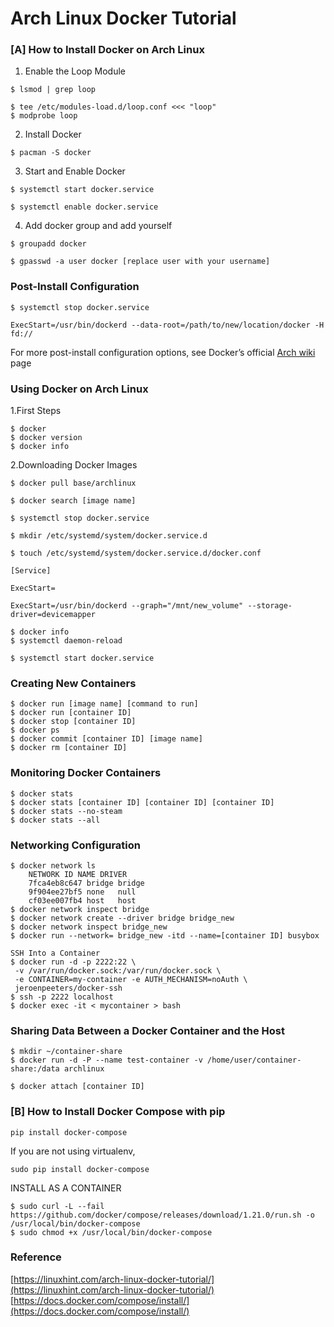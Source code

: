 # Arch Linux Docker Tutorial

### [A] How to Install Docker on Arch Linux

1. Enable the Loop Module

```
$ lsmod | grep loop
```

```
$ tee /etc/modules-load.d/loop.conf <<< "loop"
$ modprobe loop
```

2. Install Docker

```
$ pacman -S docker
```

3. Start and Enable Docker

```
$ systemctl start docker.service

$ systemctl enable docker.service
```

4. Add docker group and add yourself

```
$ groupadd docker
 
$ gpasswd -a user docker [replace user with your username]
```
### Post-Install Configuration
```
$ systemctl stop docker.service
```
```
ExecStart=/usr/bin/dockerd --data-root=/path/to/new/location/docker -H fd://
```
For more post-install configuration options, see Docker’s official [Arch wiki](https://wiki.archlinux.org/index.php/Docker) page

### Using Docker on Arch Linux

1.First Steps
```
$ docker
$ docker version
$ docker info
```
 

2.Downloading Docker Images

```
$ docker pull base/archlinux

$ docker search [image name]

$ systemctl stop docker.service

$ mkdir /etc/systemd/system/docker.service.d
 
$ touch /etc/systemd/system/docker.service.d/docker.conf
```

```
[Service]
 
ExecStart=
 
ExecStart=/usr/bin/dockerd --graph="/mnt/new_volume" --storage-driver=devicemapper
```
```
$ docker info
$ systemctl daemon-reload
 
$ systemctl start docker.service
```

### Creating New Containers
```
$ docker run [image name] [command to run]
$ docker run [container ID]
$ docker stop [container ID]
$ docker ps
$ docker commit [container ID] [image name]
$ docker rm [container ID]
```

### Monitoring Docker Containers
```
$ docker stats
$ docker stats [container ID] [container ID] [container ID]
$ docker stats --no-steam
$ docker stats --all
```


### Networking Configuration
```
$ docker network ls
    NETWORK ID NAME DRIVER
    7fca4eb8c647 bridge bridge
    9f904ee27bf5 none   null
    cf03ee007fb4 host   host
$ docker network inspect bridge
$ docker network create --driver bridge bridge_new
$ docker network inspect bridge_new
$ docker run --network= bridge_new -itd --name=[container ID] busybox
```

```
SSH Into a Container
$ docker run -d -p 2222:22 \
 -v /var/run/docker.sock:/var/run/docker.sock \
 -e CONTAINER=my-container -e AUTH_MECHANISM=noAuth \
 jeroenpeeters/docker-ssh
$ ssh -p 2222 localhost
$ docker exec -it < mycontainer > bash
```

### Sharing Data Between a Docker Container and the Host
```
$ mkdir ~/container-share
$ docker run -d -P --name test-container -v /home/user/container-share:/data archlinux

$ docker attach [container ID]
```
### [B] How to Install Docker Compose with pip
```
pip install docker-compose
```

If you are not using virtualenv,
```
sudo pip install docker-compose
```
INSTALL AS A CONTAINER
```
$ sudo curl -L --fail https://github.com/docker/compose/releases/download/1.21.0/run.sh -o /usr/local/bin/docker-compose
$ sudo chmod +x /usr/local/bin/docker-compose
```
### Reference

[https://linuxhint.com/arch-linux-docker-tutorial/](https://linuxhint.com/arch-linux-docker-tutorial/)
[https://docs.docker.com/compose/install/](https://docs.docker.com/compose/install/)